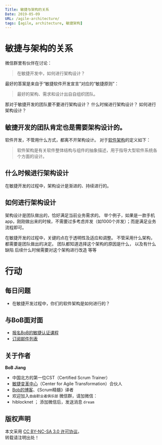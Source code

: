 ```yaml
---
Title: 敏捷与架构的关系
Date: 2019-05-09
URL: /agile-architecture/
tags: [agile, architecture, 敏捷架构]
---
```


# 敏捷与架构的关系
微信群里有伙伴在讨论：
> 在敏捷开发中，如何进行架构设计？

最好的答案是来自于“敏捷软件开发宣言”对应的“敏捷原则”：

> 最好的架构、需求和设计出自自组织团队。

那对于敏捷开发的团队要不要进行架构设计？
什么时候进行架构设计？
如何进行架构设计？

## 敏捷开发的团队肯定也是需要架构设计的。
软件开发，不管用什么方式，都离不开架构设计。
对于[软件架构](https://zh.wikipedia.org/wiki/%E8%BD%AF%E4%BB%B6%E6%9E%B6%E6%9E%84)的定义如下：

> 软件架构是有关软件整体结构与组件的抽象描述，用于指导大型软件系统各个方面的设计。

## 什么时候进行架构设计
在敏捷开发的过程中，架构设计是渐进的、持续进行的。

## 如何进行架构设计
架构设计是团队做出的，恰好满足当前业务需求的。
举个例子，如果是一款手机app，刚刚做出来的时候，不需要过多考虑并发（如1000个并发）；而是满足业务流程即可。

在敏捷开发的过程中，关键的点在于透明性及适应和调整。
不管采用什么架构，都需要是团队做出的决定。
团队都知道选择这个架构的原因是什么，
以及有什么缺陷
后续什么时候需要对这个架构进行改造
等等

# 行动

## 每日问题
- 在敏捷开发过程中，你们的软件架构是如何进行的？

## 与BoB面对面
- [报名BoB的敏捷认证课程](https://appmopev1px9533.h5.xiaoeknow.com/homepage)
- [订阅邮件列表](https://tinyletter.com/bobjiang)

## 关于作者
**BoB Jiang**

- 中国北方的第一位CST（Certified Scrum Trainer）  
- [敏捷变革中心](https://www.c4at.cn/)（Center for Agile Transformation）合伙人  
- [Bob的博客](http://www.bobjiang.com)、《Scrum精髓》译者
- 欢迎加入`自由职业者俱乐部` 微信群，请加微信：
- hiblocknet  ； 添加微信后，发送消息 `dream`

## 版权声明

本文采用 [CC BY-NC-SA 3.0 许可协议](https://creativecommons.org/licenses/by-nc-sa/3.0/deed.zh)。  
转载请注明出处！
